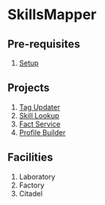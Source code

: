 # SkillsMapper

## Pre-requisites

1. [Setup](./setup/README.md)

## Projects

1. [Tag Updater](./tag-updater/README.md)
2. [Skill Lookup](./skill-lookup/README.md)
3. [Fact Service](./fact-service/README.md)
4. [Profile Builder](./profile-builder/README.md)

## Facilities

1. Laboratory
2. Factory
3. Citadel
